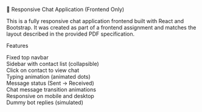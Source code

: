 💬 Responsive Chat Application (Frontend Only)

This is a fully responsive chat application frontend built with React and Bootstrap. It was created as part of a frontend assignment and matches the layout described in the provided PDF specification.

Features

 Fixed top navbar  
 Sidebar with contact list (collapsible)  
 Click on contact to view chat  
 Typing animation (animated dots)  
 Message status (Sent → Received)  
 Chat message transition animations  
 Responsive on mobile and desktop  
 Dummy bot replies (simulated)
